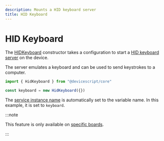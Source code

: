 ```yaml
---
description: Mounts a HID keyboard server
title: HID Keyboard
---
```


# HID Keyboard

The [HIDKeyboard](/api/clients/hidkeyboard) constructor takes a configuration to start a [HID keyboard server](https://microsoft.github.io/jacdac-docs/services/hidkeyboard) on the device.

The server emulates a keyboard and can be used to send keystrokes to a computer.

```ts
import { HidKeyboard } from "@devicescript/core"

const keyboard = new HidKeyboard({})
```

The [service instance name](https://microsoft.github.io/jacdac-docs/services/_base/) is automatically set to the variable name. In this example, it is set to `keyboard`.

:::note

This feature is only available on [specific boards](/devices/periphericals/hid).

:::
